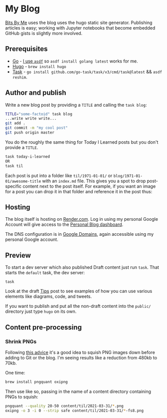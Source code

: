 # My Blog

[Bits By Me](https://bitsby.me) uses the blog uses the hugo static site generator. Publishing articles is easy; working with Jupyter notebooks that become embedded GitHub gists is slightly more involved.

## Prerequisites

- [Go](https://go.dev) - [I use `asdf`](https://bitsby.me/2021/03/asdf-for-runtime-management/) so `asdf install golang latest` works for me.
- [Hugo](https://gohugo.io/installation/) - `brew install hugo`
- [Task](https://taskfile.dev/installation/) - `go install github.com/go-task/task/v3/cmd/task@latest` && `asdf reshim`.

## Author and publish

Write a new blog post by providing a `TITLE` and calling the `task blog`:

```sh
TITLE="some-factoid" task blog
...write write write...
git add .
git commit -m "my cool post"
git push origin master
```

You do the roughly the same thing for Today I Learned posts but you don't provide a `TITLE`.

```sh
task today-i-learned
OR
task til
```

Each post is put into a folder like `til/1971-01-01/` or `blog/1971-01-01/awesome-title` with an `index.md` file. This gives you a spot to drop post-specific content next to the post itself. For example, if you want an image for a post you can drop it in that folder and reference it in the post thus:

## Hosting

The blog itself is hosting on [Render.com](https://render.com).
Log in using my personal Google Account will give access to the [Personal Blog dashboard](https://dashboard.render.com/static/srv-c0bm3gdua9vt7i8g0q80/settings).

The DNS configuration is in [Google Domains](https://domains.google.com/registrar/bitsby.me/dns), again accessible using my personal Google account.

## Preview

To start a dev server which also published Draft content just run `task`.
That starts the `default` task, the dev server:

```shell
task
```

Look at the draft [Tips](http://localhost:1313/2020/02/tips/) post to see examples of how you can use various elements like diagrams, code, and tweets.

If you want to publish and put all the non-draft content into the `public/` directory just type `hugo` on its own.

## Content pre-processing

### Shrink PNGs

Following [this advice](https://til.simonwillison.net/macos/shrinking-pngs-with-pngquant-and-oxipng) it's a good idea to squish PNG images down before adding to Git or the blog.
I'm seeing results like a reduction from 480kb to 70kb.

One time:

```sh
brew install pngquant oxipng
```

Then use like so, passing in the name of a content directory containing PNGs to squish:

```sh
pngquant --quality 20-50 content/til/2021-03-31/*.png
oxipng -o 3 -i 0 --strip safe content/til/2021-03-31/*-fs8.png
```

